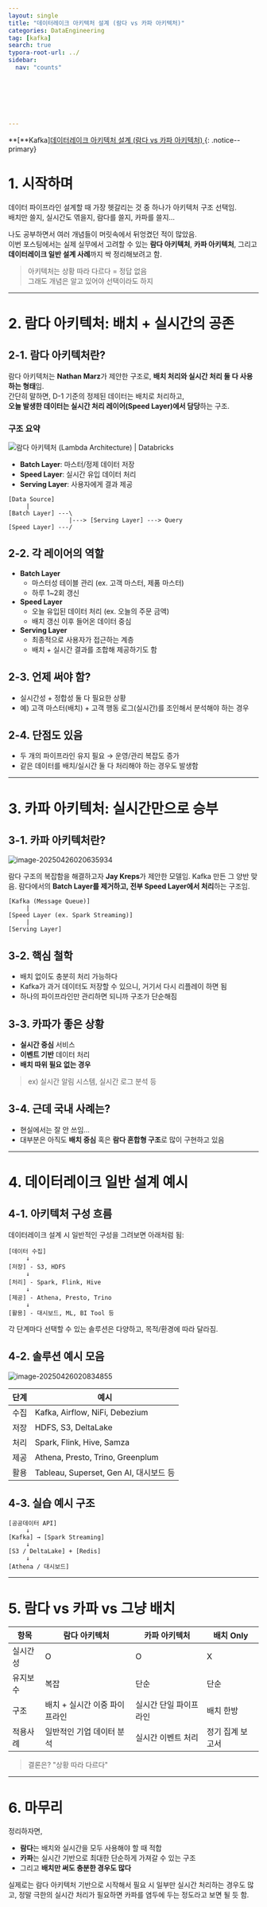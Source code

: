 ```yaml
---
layout: single
title: "데이터레이크 아키텍처 설계 (람다 vs 카파 아키텍처)"
categories: DataEngineering
tag: [kafka]
search: true
typora-root-url: ../
sidebar:
  nav: "counts"







---
```




**[**Kafka][데이터레이크 아키텍처 설계 (람다 vs 카파 아키텍처) ](https://park-chanyeong.github.io)
{: .notice--primary}

# 1. 시작하며

데이터 파이프라인 설계할 때 가장 헷갈리는 것 중 하나가 아키텍처 구조 선택임.  
배치만 쓸지, 실시간도 엮을지, 람다를 쓸지, 카파를 쓸지...  

나도 공부하면서 여러 개념들이 머릿속에서 뒤엉켰던 적이 많았음.  
이번 포스팅에서는 실제 실무에서 고려할 수 있는 **람다 아키텍처**, **카파 아키텍처**, 그리고 **데이터레이크 일반 설계 사례**까지 싹 정리해보려고 함.

> 아키텍처는 상황 따라 다르다 = 정답 없음  
> 그래도 개념은 알고 있어야 선택이라도 하지

---

# 2. 람다 아키텍처: 배치 + 실시간의 공존

## 2-1. 람다 아키텍처란?

람다 아키텍처는 **Nathan Marz**가 제안한 구조로, **배치 처리와 실시간 처리 둘 다 사용하는 형태**임.  
간단히 말하면, D-1 기준의 정제된 데이터는 배치로 처리하고,  
**오늘 발생한 데이터는 실시간 처리 레이어(Speed Layer)에서 담당**하는 구조.

### 구조 요약

![람다 아키텍처 (Lambda Architecture) | Databricks](https://www.databricks.com/sites/default/files/inline-images/hadoop-architecture.png?v=1673967407)

- **Batch Layer**: 마스터/정제 데이터 저장
- **Speed Layer**: 실시간 유입 데이터 처리
- **Serving Layer**: 사용자에게 결과 제공

```text
[Data Source]
     |
[Batch Layer] ---\
                 |---> [Serving Layer] ---> Query
[Speed Layer] ---/
```

## 2-2. 각 레이어의 역할

- **Batch Layer**
  - 마스터성 테이블 관리 (ex. 고객 마스터, 제품 마스터)
  - 하루 1~2회 갱신
- **Speed Layer**
  - 오늘 유입된 데이터 처리 (ex. 오늘의 주문 금액)
  - 배치 갱신 이후 들어온 데이터 중심
- **Serving Layer**
  - 최종적으로 사용자가 접근하는 계층
  - 배치 + 실시간 결과를 조합해 제공하기도 함

## 2-3. 언제 써야 함?

- 실시간성 + 정합성 둘 다 필요한 상황
- 예) 고객 마스터(배치) + 고객 행동 로그(실시간)를 조인해서 분석해야 하는 경우

## 2-4. 단점도 있음

- 두 개의 파이프라인 유지 필요 → 운영/관리 복잡도 증가
- 같은 데이터를 배치/실시간 둘 다 처리해야 하는 경우도 발생함

------

# 3. 카파 아키텍처: 실시간만으로 승부

## 3-1. 카파 아키텍처란?

![image-20250426020635934](/images/2025-04-25-kafka/image-20250426020635934.png)

람다 구조의 복잡함을 해결하고자 **Jay Kreps**가 제안한 모델임.
 Kafka 만든 그 양반 맞음.
 람다에서의 **Batch Layer를 제거하고, 전부 Speed Layer에서 처리**하는 구조임.

```text
[Kafka (Message Queue)] 
     |
[Speed Layer (ex. Spark Streaming)]
     |
[Serving Layer]
```

## 3-2. 핵심 철학

- 배치 없이도 충분히 처리 가능하다
- Kafka가 과거 데이터도 저장할 수 있으니, 거기서 다시 리플레이 하면 됨
- 하나의 파이프라인만 관리하면 되니까 구조가 단순해짐

## 3-3. 카파가 좋은 상황

- **실시간 중심** 서비스
- **이벤트 기반** 데이터 처리
- **배치 따위 필요 없는 경우**

> ex) 실시간 알림 시스템, 실시간 로그 분석 등

## 3-4. 근데 국내 사례는?

- 현실에서는 잘 안 쓰임...
- 대부분은 아직도 **배치 중심** 혹은 **람다 혼합형 구조**로 많이 구현하고 있음

------

# 4. 데이터레이크 일반 설계 예시

## 4-1. 아키텍처 구성 흐름

데이터레이크 설계 시 일반적인 구성을 그려보면 아래처럼 됨:

```text
[데이터 수집]
     ↓
[저장] - S3, HDFS
     ↓
[처리] - Spark, Flink, Hive
     ↓
[제공] - Athena, Presto, Trino
     ↓
[활용] - 대시보드, ML, BI Tool 등
```

각 단계마다 선택할 수 있는 솔루션은 다양하고, 목적/환경에 따라 달라짐.

## 4-2. 솔루션 예시 모음

![image-20250426020834855](/images/2025-04-25-kafka/image-20250426020834855.png)

| 단계 | 예시                                   |
| ---- | -------------------------------------- |
| 수집 | Kafka, Airflow, NiFi, Debezium         |
| 저장 | HDFS, S3, DeltaLake                    |
| 처리 | Spark, Flink, Hive, Samza              |
| 제공 | Athena, Presto, Trino, Greenplum       |
| 활용 | Tableau, Superset, Gen AI, 대시보드 등 |

## 4-3. 실습 예시 구조

```text
[공공데이터 API]
     ↓
[Kafka] → [Spark Streaming]
     ↓
[S3 / DeltaLake] + [Redis]
     ↓
[Athena / 대시보드]
```

------

# 5. 람다 vs 카파 vs 그냥 배치



| 항목     | 람다 아키텍처                 | 카파 아키텍처          | 배치 Only        |
| -------- | ----------------------------- | ---------------------- | ---------------- |
| 실시간성 | O                             | O                      | X                |
| 유지보수 | 복잡                          | 단순                   | 단순             |
| 구조     | 배치 + 실시간 이중 파이프라인 | 실시간 단일 파이프라인 | 배치 한방        |
| 적용사례 | 일반적인 기업 데이터 분석     | 실시간 이벤트 처리     | 정기 집계 보고서 |

> 결론은? "상황 따라 다르다"

------

# 6. 마무리

정리하자면,

- **람다**는 배치와 실시간을 모두 사용해야 할 때 적합
- **카파**는 실시간 기반으로 최대한 단순하게 가져갈 수 있는 구조
- 그리고 **배치만 써도 충분한 경우도 많다**

실제로는 람다 아키텍처 기반으로 시작해서 필요 시 일부만 실시간 처리하는 경우도 많고,
 정말 극한의 실시간 처리가 필요하면 카파를 염두에 두는 정도라고 보면 될 듯 함.
